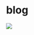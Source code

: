 # blog

![](https://github.com/abhimanyu-babbar/blog/workflows/github%20pages/badge.svg?branch=gh-pages)
